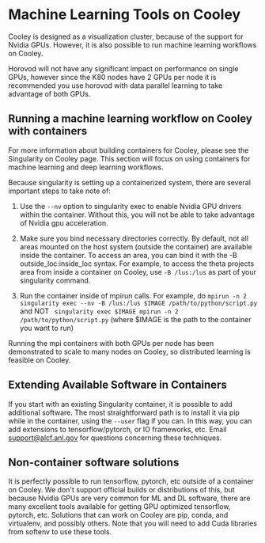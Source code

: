 # Machine Learning Tools on Cooley
Cooley is designed as a visualization cluster, because of the support for Nvidia GPUs. However,  it is also possible to run machine learning workflows on Cooley. 

Horovod will not have any significant impact on performance on single GPUs, however since the K80 nodes have 2 GPUs per node it is recommended you use horovod with data parallel learning to take advantage of both GPUs.

## Running a machine learning workflow on Cooley with containers
For more information about building containers for Cooley, please see the Singularity on Cooley page.  This section will focus on using containers for machine learning and deep learning workflows.

Because singularity is setting up a containerized system, there are several important steps to take note of:

  1. Use the `--nv` option to singularity exec to enable Nvidia GPU drivers within the container.  Without this, you will not be able to take advantage of Nvidia gpu acceleration.

  2. Make sure you bind necessary directories correctly.  By default, not all areas mounted on the host system (outside the container) are available inside the container.  To access an area, you can bind it with the -B outside_loc:inside_loc syntax.  For example, to access the theta projects area from inside a container on Cooley, use `-B /lus:/lus` as part of your singularity command.

  3. Run the container inside of mpirun calls.  For example, do `mpirun -n 2 singularity exec --nv -B /lus:/lus $IMAGE /path/to/python/script.py` and NOT ` singularity exec $IMAGE mpirun -n 2 /path/to/python/script.py` (where $IMAGE is the path to the container you want to run)

Running the mpi containers with both GPUs per node has been demonstrated to scale to many nodes on Cooley, so distributed learning is feasible on Cooley.

## Extending Available Software in Containers
If you start with an existing Singularity container, it is possible to add additional software.  The most straightforward path is to install it via pip while in the container, using the `--user` flag if you can.  In this way, you can add extensions to tensorflow/pytorch, or IO frameworks, etc. Email [support@alcf.anl.gov](https://mailto:support@alcf.anl.gov) for questions concerning these techniques.

## Non-container software solutions
It is perfectly possible to run tensorflow, pytorch, etc outside of a container on Cooley.  We don't support official builds or distributions of this, but because Nvidia GPUs are very common for ML and DL software, there are many excellent tools available for getting GPU optimized tensorflow, pytorch, etc.  Solutions that can work on Cooley are pip, conda, and virtualenv, and possibly others.  Note that you will need to add Cuda libraries from softenv to use these tools.

